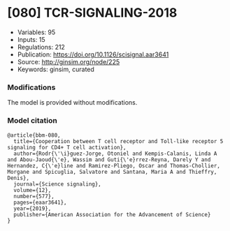 # \[080\] TCR-SIGNALING-2018

 - Variables: 95
 - Inputs: 15
 - Regulations: 212
 - Publication: https://doi.org/10.1126/scisignal.aar3641
 - Source: http://ginsim.org/node/225
 - Keywords: ginsim, curated


### Modifications

The model is provided without modifications.

### Model citation

```
@article{bbm-080,
  title={Cooperation between T cell receptor and Toll-like receptor 5 signaling for CD4+ T cell activation},
  author={Rodr{\'\i}guez-Jorge, Otoniel and Kempis-Calanis, Linda A and Abou-Jaoud{\'e}, Wassim and Guti{\'e}rrez-Reyna, Darely Y and Hernandez, C{\'e}line and Ramirez-Pliego, Oscar and Thomas-Chollier, Morgane and Spicuglia, Salvatore and Santana, Maria A and Thieffry, Denis},
  journal={Science signaling},
  volume={12},
  number={577},
  pages={eaar3641},
  year={2019},
  publisher={American Association for the Advancement of Science}
}

```

